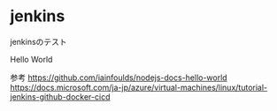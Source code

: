 # jenkins
jenkinsのテスト


Hello World

参考
https://github.com/iainfoulds/nodejs-docs-hello-world
https://docs.microsoft.com/ja-jp/azure/virtual-machines/linux/tutorial-jenkins-github-docker-cicd
